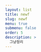 ```yaml
---
layout: list
title: newf
slug: newf
menu: true
submenu: false
order: 5
description: >
  그냥정리
---
```

